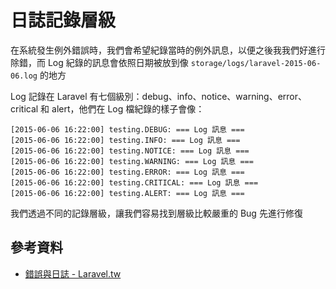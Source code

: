 # 日誌記錄層級

在系統發生例外錯誤時，我們會希望紀錄當時的例外訊息，以便之後我我們好進行除錯，而 Log 紀錄的訊息會依照日期被放到像 `storage/logs/laravel-2015-06-06.log` 的地方

Log 記錄在 Laravel 有七個級別：debug、info、notice、warning、error、critical 和 alert，他們在 Log 檔紀錄的樣子會像：

```
[2015-06-06 16:22:00] testing.DEBUG: === Log 訊息 ===
[2015-06-06 16:22:00] testing.INFO: === Log 訊息 ===
[2015-06-06 16:22:00] testing.NOTICE: === Log 訊息 ===
[2015-06-06 16:22:00] testing.WARNING: === Log 訊息 ===
[2015-06-06 16:22:00] testing.ERROR: === Log 訊息 ===
[2015-06-06 16:22:00] testing.CRITICAL: === Log 訊息 ===
[2015-06-06 16:22:00] testing.ALERT: === Log 訊息 ===
```

我們透過不同的記錄層級，讓我們容易找到層級比較嚴重的 Bug 先進行修復


## 參考資料
* [錯誤與日誌 - Laravel.tw](http://laravel.tw/docs/5.0/errors)
